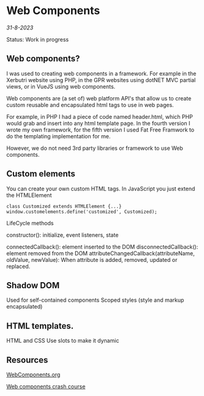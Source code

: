 # Web Components
*31-8-2023*

Status: Work in progress

## Web components?

I was used to creating web components in a framework. For example in the Xerbutri website using PHP, in the GPR websites using dotNET MVC partial views, or in VueJS using web components.

Web components are (a set of) web platform API's that allow us to create custom reusable and encapsulated html tags to use in web pages.

For example, in PHP I had a piece of code named header.html, which PHP would grab and insert into any html template page. In the fourth version I wrote my own framework, for the fifth version I used Fat Free Framwork to do the templating implementation for me.

However, we do not need 3rd party libraries or framework to use Web components.

## Custom elements

You can create your own custom HTML tags.
In JavaScript you just extend the HTMLElement


```js{4}
class Customized extends HTMLElement {...}
window.customelements.define('customized', Customized);
```

LifeCycle methods

constructor(): initialize, event listeners, state

connectedCallback(): element inserted to the DOM
disconnectedCallback(): element removed from the DOM
attributeChangedCallback(attributeName, oldValue, newValue): When attribute is added, removed, updated or replaced.



## Shadow DOM

Used for self-contained components
Scoped styles (style and markup encapsulated)



## HTML templates.

HTML and CSS 
Use slots to make it dynamic




## Resources

[WebComponents.org](https://webcomponents.github.io/)

[Web components crash course](https://www.youtube.com/watch?v=PCWaFLy3VUo)